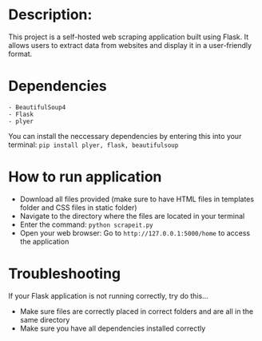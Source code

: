 
# Description:

This project is a self-hosted web scraping application built using Flask. It allows users to extract data from websites and display it in a user-friendly format.

# Dependencies
```
- BeautifulSoup4
- Flask
- plyer
```
You can install the neccessary dependencies by entering this into your terminal: ```pip install plyer, flask, beautifulsoup```
# How to run application
- Download all files provided (make sure to have HTML files in templates folder and CSS files in static folder)
- Navigate to the directory where the files are located in your terminal
- Enter the command: ```python scrapeit.py```
- Open your web browser: Go to ```http://127.0.0.1:5000/home``` to access the application

# Troubleshooting
If your Flask application is not running correctly, try do this...
- Make sure files are correctly placed in correct folders and are all in the same directory
- Make sure you have all dependencies installed correctly
